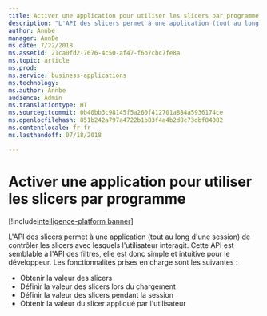 ```yaml
---
title: Activer une application pour utiliser les slicers par programme
description: "L'API des slicers permet à une application (tout au long d'une session) de contrôler les slicers avec lesquels l'utilisateur interagit."
author: Annbe
manager: AnnBe
ms.date: 7/22/2018
ms.assetid: 21ca0fd2-7676-4c50-af47-f6b7cbc7fe8a
ms.topic: article
ms.prod: 
ms.service: business-applications
ms.technology: 
ms.author: Annbe
audience: Admin
ms.translationtype: HT
ms.sourcegitcommit: 0b40bb3c98145f5a260f412701a884a5936174ce
ms.openlocfilehash: 851b242a797a4722b1b83f4a4b2d8c73dbf84082
ms.contentlocale: fr-fr
ms.lasthandoff: 07/18/2018

---
```

#  <a name="enable-an-application-to-programmatically-use-slicers"></a>Activer une application pour utiliser les slicers par programme

[!include[intelligence-platform banner](../../includes/intelligence-platform.md)]



L'API des slicers permet à une application (tout au long d'une session) de contrôler les slicers avec lesquels l'utilisateur interagit. Cette API est semblable à l'API des filtres, elle est donc simple et intuitive pour le développeur. Les fonctionnalités prises en charge sont les suivantes :

-   Obtenir la valeur des slicers
-   Définir la valeur des slicers lors du chargement
-   Définir la valeur des slicers pendant la session
-   Obtenir la valeur du slicer appliqué par l'utilisateur

